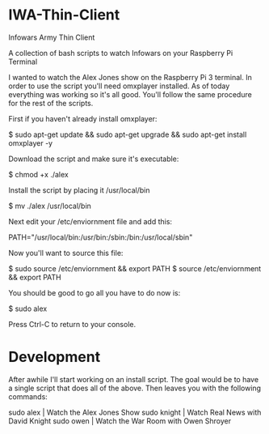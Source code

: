 # IWA-Thin-Client

Infowars Army Thin Client

A collection of bash scripts to watch Infowars on your Raspberry Pi Terminal 

I wanted to watch the Alex Jones show on the Raspberry Pi 3 terminal. In order to use the script you'll need omxplayer installed. As of today everything was working so it's all good. You'll follow the same procedure for the rest of the scripts. 

First if you haven't already install omxplayer: 

$ sudo apt-get update && sudo apt-get upgrade && sudo apt-get install omxplayer -y

Download the script and make sure it's executable: 

$ chmod +x ./alex 

Install the script by placing it /usr/local/bin

$ mv ./alex /usr/local/bin

Next edit your /etc/enviornment file and add this:

PATH="/usr/local/bin:/usr/bin:/sbin:/bin:/usr/local/sbin" 

Now you'll want to source this file: 

$ sudo source /etc/enviornment && export PATH
$ source /etc/enviornment && export PATH

You should be good to go all you have to do now is: 

$ sudo alex

Press Ctrl-C to return to your console. 

# Development 

After awhile I'll start working on an install script. The goal would be to have a single script that does all of the above. Then leaves you with the following commands: 

sudo alex |  Watch the Alex Jones Show
sudo knight | Watch Real News with David Knight
sudo owen | Watch the War Room with Owen Shroyer
